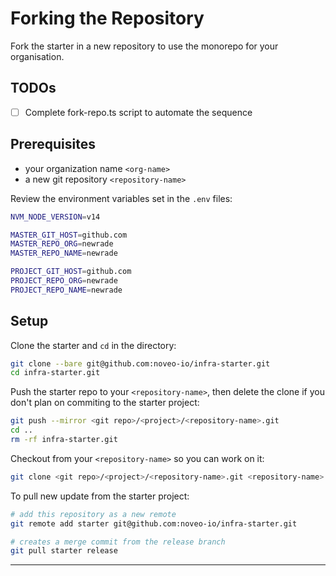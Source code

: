 # Forking the Repository

Fork the starter in a new repository to use the monorepo for your organisation.

## TODOs

- [ ] Complete fork-repo.ts script to automate the sequence

## Prerequisites

- your organization name `<org-name>`
- a new git repository `<repository-name>`

Review the environment variables set in the `.env` files:

```bash
NVM_NODE_VERSION=v14

MASTER_GIT_HOST=github.com
MASTER_REPO_ORG=newrade
MASTER_REPO_NAME=newrade

PROJECT_GIT_HOST=github.com
PROJECT_REPO_ORG=newrade
PROJECT_REPO_NAME=newrade
```

## Setup

Clone the starter and `cd` in the directory:

```bash
git clone --bare git@github.com:noveo-io/infra-starter.git
cd infra-starter.git
```

Push the starter repo to your `<repository-name>`, then delete the clone if you don't plan on commiting to the starter project:

```bash
git push --mirror <git repo>/<project>/<repository-name>.git
cd ..
rm -rf infra-starter.git
```

Checkout from your `<repository-name>` so you can work on it:

```bash
git clone <git repo>/<project>/<repository-name>.git <repository-name>
```

To pull new update from the starter project:

```bash
# add this repository as a new remote
git remote add starter git@github.com:noveo-io/infra-starter.git

# creates a merge commit from the release branch
git pull starter release
```

---
